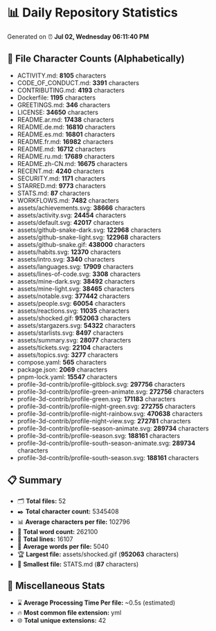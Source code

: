 # 📊 Daily Repository Statistics
Generated on ⏰ **Jul 02, Wednesday 06:11:40 PM**

## 📂 File Character Counts (Alphabetically)
- ACTIVITY.md: **8105** characters
- CODE_OF_CONDUCT.md: **3391** characters
- CONTRIBUTING.md: **4193** characters
- Dockerfile: **1195** characters
- GREETINGS.md: **346** characters
- LICENSE: **34650** characters
- README.ar.md: **17438** characters
- README.de.md: **16810** characters
- README.es.md: **16801** characters
- README.fr.md: **16982** characters
- README.md: **16712** characters
- README.ru.md: **17689** characters
- README.zh-CN.md: **16675** characters
- RECENT.md: **4240** characters
- SECURITY.md: **1171** characters
- STARRED.md: **9773** characters
- STATS.md: **87** characters
- WORKFLOWS.md: **7482** characters
- assets/achievements.svg: **38666** characters
- assets/activity.svg: **24454** characters
- assets/default.svg: **42017** characters
- assets/github-snake-dark.svg: **122968** characters
- assets/github-snake-light.svg: **122968** characters
- assets/github-snake.gif: **438000** characters
- assets/habits.svg: **12370** characters
- assets/intro.svg: **3340** characters
- assets/languages.svg: **17909** characters
- assets/lines-of-code.svg: **3308** characters
- assets/mine-dark.svg: **38492** characters
- assets/mine-light.svg: **38465** characters
- assets/notable.svg: **377442** characters
- assets/people.svg: **60054** characters
- assets/reactions.svg: **11035** characters
- assets/shocked.gif: **952063** characters
- assets/stargazers.svg: **54322** characters
- assets/starlists.svg: **8497** characters
- assets/summary.svg: **28077** characters
- assets/tickets.svg: **22104** characters
- assets/topics.svg: **3277** characters
- compose.yaml: **565** characters
- package.json: **2069** characters
- pnpm-lock.yaml: **15547** characters
- profile-3d-contrib/profile-gitblock.svg: **297756** characters
- profile-3d-contrib/profile-green-animate.svg: **272756** characters
- profile-3d-contrib/profile-green.svg: **171183** characters
- profile-3d-contrib/profile-night-green.svg: **272755** characters
- profile-3d-contrib/profile-night-rainbow.svg: **470638** characters
- profile-3d-contrib/profile-night-view.svg: **272781** characters
- profile-3d-contrib/profile-season-animate.svg: **289734** characters
- profile-3d-contrib/profile-season.svg: **188161** characters
- profile-3d-contrib/profile-south-season-animate.svg: **289734** characters
- profile-3d-contrib/profile-south-season.svg: **188161** characters

## 📋 Summary
- 🗂️ **Total files:** 52
- ✒️ **Total character count:** 5345408
- 📊 **Average characters per file:** 102796
- 📝 **Total word count:** 262100
- 🧾 **Total lines:** 16107
- 📐 **Average words per file:** 5040
- 🏆 **Largest file:** assets/shocked.gif (**952063** characters)
- 🥉 **Smallest file:** STATS.md (**87** characters)

## 🌟 Miscellaneous Stats
- ⌛ **Average Processing Time Per file:** ~0.5s (estimated)
- 🔥 **Most common file extension:** yml
- 🌐 **Total unique extensions:** 42
